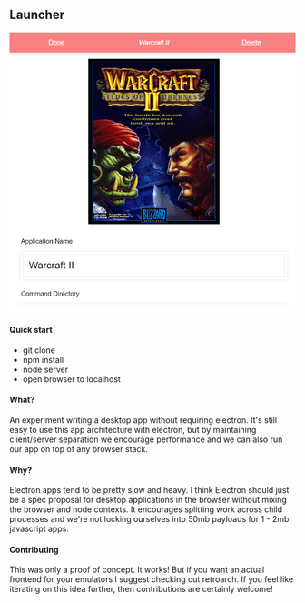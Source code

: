 Launcher
--------

![Editing a launcher](example.png)

#### Quick start

- git clone
- npm install
- node server
- open browser to localhost

#### What?

An experiment writing a desktop app without requiring electron.
It's still easy to use this app architecture with electron, but 
by maintaining client/server separation we encourage performance and we
can also run our app on top of any browser stack.

#### Why?

Electron apps tend to be pretty slow and heavy.
I think Electron should just be a spec proposal for desktop applications in the browser
without mixing the browser and node contexts.  It encourages splitting work across
child processes and we're not locking ourselves into 50mb payloads for 1 - 2mb javascript apps.

#### Contributing

This was only a proof of concept.  It works!  But if you want an actual
frontend for your emulators I suggest checking out retroarch.  If you feel like iterating on
this idea further, then contributions are certainly welcome!